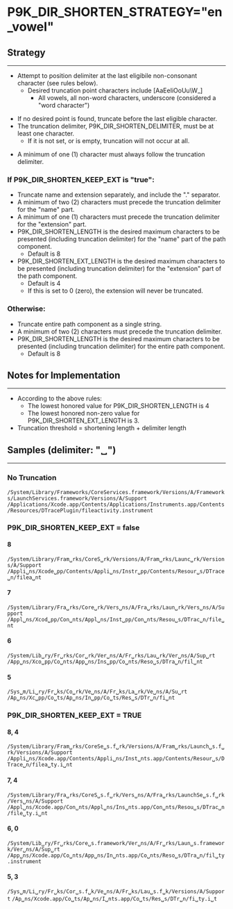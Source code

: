 # P9K_DIR_SHORTEN_STRATEGY="en_vowel"


## Strategy
----------------------------------------------------
* Attempt to position delimiter at the last eligibile non-consonant character (see rules below).
    * Desired truncation point characters include [AaEeIiOoUu\W\_]
        * All vowels, all non-word characters, underscore (considered a "word character")
+ If no desired point is found, truncate before the last eligible character.
+ The truncation delimiter, P9K_DIR_SHORTEN_DELIMITER, must be at least one character.
    - If it is not set, or is empty, truncation will not occur at all.
- A minimum of one (1) character must always follow the truncation delimiter.

### If P9K_DIR_SHORTEN_KEEP_EXT is "true":
* Truncate name and extension separately, and include the "." separator.
* A minimum of two (2) characters must precede the truncation delimiter for the "name" part.
* A minimum of one (1) characters must precede the truncation delimiter for the "extension" part.
* P9K_DIR_SHORTEN_LENGTH is the desired maximum characters to be presented (including truncation delimiter) for the "name" part of the path component.
    * Default is 8
* P9K_DIR_SHORTEN_EXT_LENGTH is the desired maximum characters to be presented (including truncation delimiter) for the "extension" part of the path component.
    * Default is 4
    * If this is set to 0 (zero), the extension will never be truncated.
    
### Otherwise:
* Truncate entire path component as a single string.
* A minimum of two (2) characters must precede the truncation delimiter.
* P9K_DIR_SHORTEN_LENGTH is the desired maximum characters to be presented (including truncation delimiter) for the entire path component.
    * Default is 8


## Notes for Implementation
------------------------
* According to the above rules:
    * The lowest honored value for P9K_DIR_SHORTEN_LENGTH is 4
    * The lowest honored non-zero value for P9K_DIR_SHORTEN_EXT_LENGTH is 3.
* Truncation threshold = shortening length + delimiter length


## Samples (delimiter: "␣")
----------------------

### No Truncation
`/System/Library/Frameworks/CoreServices.framework/Versions/A/Frameworks/LaunchServices.framework/Versions/A/Support`
`/Applications/Xcode.app/Contents/Applications/Instruments.app/Contents/Resources/DTracePlugin/fileactivity.instrument`


### P9K_DIR_SHORTEN_KEEP_EXT = false

#### 8
`/System/Library/Fram␣rks/CoreS␣rk/Versions/A/Fram␣rks/Launc␣rk/Versions/A/Support`
`/Appli␣ns/Xcode␣pp/Contents/Appli␣ns/Instr␣pp/Contents/Resour␣s/DTrace␣n/filea␣nt`

#### 7
`/System/Library/Fra␣rks/Core␣rk/Vers␣ns/A/Fra␣rks/Laun␣rk/Vers␣ns/A/Support`
`/Appl␣ns/Xcod␣pp/Con␣nts/Appl␣ns/Inst␣pp/Con␣nts/Resou␣s/DTrac␣n/file␣nt`

#### 6
`/System/Lib␣ry/Fr␣rks/Cor␣rk/Ver␣ns/A/Fr␣rks/Lau␣rk/Ver␣ns/A/Sup␣rt`
`/App␣ns/Xco␣pp/Co␣nts/App␣ns/Ins␣pp/Co␣nts/Reso␣s/DTra␣n/fil␣nt`

#### 5
`/Sys␣m/Li␣ry/Fr␣ks/Co␣rk/Ve␣ns/A/Fr␣ks/La␣rk/Ve␣ns/A/Su␣rt`
`/Ap␣ns/Xc␣pp/Co␣ts/Ap␣ns/In␣pp/Co␣ts/Res␣s/DTr␣n/fi␣nt`


### P9K_DIR_SHORTEN_KEEP_EXT = TRUE

#### 8, 4
`/System/Library/Fram␣rks/CoreSe␣s.f␣rk/Versions/A/Fram␣rks/Launch␣s.f␣rk/Versions/A/Support`
`/Appli␣ns/Xcode.app/Contents/Appli␣ns/Inst␣nts.app/Contents/Resour␣s/DTrace␣n/filea␣ty.i␣nt`

#### 7, 4
`/System/Library/Fra␣rks/CoreS␣s.f␣rk/Vers␣ns/A/Fra␣rks/LaunchSe␣s.f␣rk/Vers␣ns/A/Support`
`/Appl␣ns/Xcode.app/Con␣nts/Appl␣ns/Ins␣nts.app/Con␣nts/Resou␣s/DTrac␣n/file␣ty.i␣nt`

#### 6, 0
`/System/Lib␣ry/Fr␣rks/Core␣s.framework/Ver␣ns/A/Fr␣rks/Laun␣s.framework/Ver␣ns/A/Sup␣rt`
`/App␣ns/Xcode.app/Co␣nts/App␣ns/In␣nts.app/Co␣nts/Reso␣s/DTra␣n/fil␣ty.instrument`

#### 5, 3
`/Sys␣m/Li␣ry/Fr␣ks/Cor␣s.f␣k/Ve␣ns/A/Fr␣ks/Lau␣s.f␣k/Versions/A/Support`
`/Ap␣ns/Xcode.app/Co␣ts/Ap␣ns/I␣nts.app/Co␣ts/Res␣s/DTr␣n/fi␣ty.i␣t`
